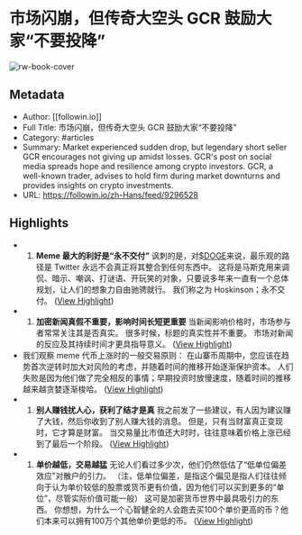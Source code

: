 # 市场闪崩，但传奇大空头 GCR 鼓励大家“不要投降”

![rw-book-cover](https://readwise-assets.s3.amazonaws.com/media/uploaded_book_covers/profile_101759/36640e78e37d971c1fe04e82a2599674.jpg)

## Metadata
- Author: [[followin.io]]
- Full Title: 市场闪崩，但传奇大空头 GCR 鼓励大家“不要投降”
- Category: #articles
- Summary: Market experienced sudden drop, but legendary short seller GCR encourages not giving up amidst losses. GCR's post on social media spreads hope and resilience among crypto investors. GCR, a well-known trader, advises to hold firm during market downturns and provides insights on crypto investments.
- URL: https://followin.io/zh-Hans/feed/9296528

## Highlights
- 1. **Meme 最大的利好是“永不交付”**
  讽刺的是，对[$DOGE](https://twitter.com/search?q=%24DOGE&src=cashtag_click)来说，最乐观的路径是 Twitter 永远不会真正将其整合到任何东西中。 这将是马斯克用来调侃、暗示、嘲讽、打谜语、开玩笑的对象，只要说多年来一直有一个总体规划，让人们的想象力自由驰骋就行。 我们称之为 Hoskinson；永不交付。 ([View Highlight](https://read.readwise.io/read/01hvgeqyp7z5hjjyr6rf7b7rqf))
- 1. **加密新闻真假不重要，影响时间长短更重要**
  当新闻影响价格时，市场参与者常常关注其是否真实。
  很多时候，标题的真实性并不重要。
  市场对新闻的反应及其持续时间才更具指导意义。 ([View Highlight](https://read.readwise.io/read/01hvger9bp0d53zqj4t9xrrz1m))
- 我们观察 meme 代币上涨时的一般交易原则：
  在山寨币周期中，您应该在趋势首次逆转时加大对风险的考虑，并随着时间的推移开始逐渐保护资本。
  人们失败是因为他们做了完全相反的事情；早期投资时放慢速度，随着时间的推移越来越贪婪逐渐梭哈。 ([View Highlight](https://read.readwise.io/read/01hvgerv26p9m2e4e0vp6qt294))
- 1. **别人赚钱扰人心，获利了结才是真**
  我之前发了一些建议，有人因为建议赚了大钱，然后你收到了别人赚大钱的消息。
  但是，只有当财富真正变现时，它才算是财富。
  当交易量比市值还大时时，往往意味着价格上涨已经到了最后一个阶段。 ([View Highlight](https://read.readwise.io/read/01hvgfbsxmy944emdghttydyeb))
- 1. **单价越低，交易越猛**
  无论人们看过多少次，他们仍然低估了“低单位偏差效应”对散户的引力。
  （注，低单位偏差，是指这个偏见是指人们往往倾向于认为单价较低的股票或货币更有价值，因为他们可以买到更多的“单位”，尽管实际价值可能一般）
  这可是加密货币世界中最具吸引力的东西。
  你想想，为什么一个心智健全的人会跑去买100个单价更高的币？他们本来可以拥有100万个其他单价更低的币。 ([View Highlight](https://read.readwise.io/read/01hvgfgk0spakj1q3qmt51sb1e))

